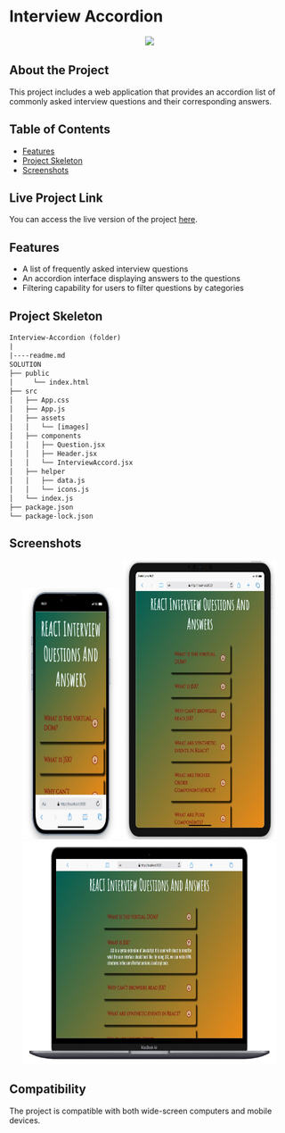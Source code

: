 # Interview Accordion

<div align="center">
  <img src="./src/assets/interview.gif" />
</div>

## About the Project

This project includes a web application that provides an accordion list of commonly asked interview questions and their corresponding answers.

## Table of Contents

- [Features](#features)
- [Project Skeleton](#project-skeleton)
- [Screenshots](#screenshots)

## Live Project Link

You can access the live version of the project [here](https://interview-accord-eight.vercel.app/).

## Features

- A list of frequently asked interview questions
- An accordion interface displaying answers to the questions
- Filtering capability for users to filter questions by categories

## Project Skeleton

```
Interview-Accordion (folder)
|
|----readme.md         
SOLUTION
├── public
│     └── index.html
├── src
│   ├── App.css
│   ├── App.js
│   ├── assets
│   │   └── [images]
│   ├── components
│   │   ├── Question.jsx
│   │   ├── Header.jsx
│   │   └── InterviewAccord.jsx
│   ├── helper
│   │   ├── data.js
│   │   └── icons.js
│   └── index.js
├── package.json
└── package-lock.json

```

## Screenshots

<div align="center">
  <img src="./src/assets/Screenshot_1.jpg"  width="35%" height="450" />
  <img src="./src/assets/Screenshot_2.jpg"  width="55%" height="500" />
  <img src="./src/assets/Screenshot_3.jpg"  width="90.5%" height="400" />
</div>

## Compatibility

The project is compatible with both wide-screen computers and mobile devices.
